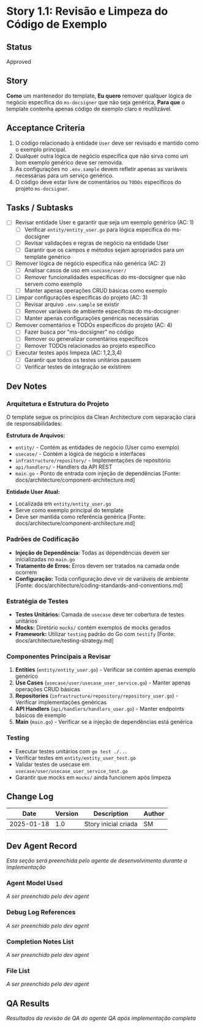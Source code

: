 # Story 1.1: Revisão e Limpeza do Código de Exemplo

## Status

Approved

## Story

**Como** um mantenedor do template,
**Eu quero** remover qualquer lógica de negócio específica do `ms-docsigner` que não seja genérica,
**Para que** o template contenha apenas código de exemplo claro e reutilizável.

## Acceptance Criteria

1. O código relacionado à entidade `User` deve ser revisado e mantido como o exemplo principal.
2. Qualquer outra lógica de negócio específica que não sirva como um bom exemplo genérico deve ser removida.
3. As configurações no `.env.sample` devem refletir apenas as variáveis necessárias para um serviço genérico.
4. O código deve estar livre de comentários ou `TODOs` específicos do projeto `ms-docsigner`.

## Tasks / Subtasks

- [ ] Revisar entidade User e garantir que seja um exemplo genérico (AC: 1)
  - [ ] Verificar `entity/entity_user.go` para lógica específica do ms-docsigner
  - [ ] Revisar validações e regras de negócio na entidade User
  - [ ] Garantir que os campos e métodos sejam apropriados para um template genérico
- [ ] Remover lógica de negócio específica não genérica (AC: 2)
  - [ ] Analisar casos de uso em `usecase/user/`
  - [ ] Remover funcionalidades específicas do ms-docsigner que não servem como exemplo
  - [ ] Manter apenas operações CRUD básicas como exemplo
- [ ] Limpar configurações específicas do projeto (AC: 3)
  - [ ] Revisar arquivo `.env.sample` se existir
  - [ ] Remover variáveis de ambiente específicas do ms-docsigner
  - [ ] Manter apenas configurações genéricas necessárias
- [ ] Remover comentários e TODOs específicos do projeto (AC: 4)
  - [ ] Fazer busca por "ms-docsigner" no código
  - [ ] Remover ou generalizar comentários específicos
  - [ ] Remover TODOs relacionados ao projeto específico
- [ ] Executar testes após limpeza (AC: 1,2,3,4)
  - [ ] Garantir que todos os testes unitários passem
  - [ ] Verificar testes de integração se existirem

## Dev Notes

### Arquitetura e Estrutura do Projeto

O template segue os princípios da Clean Architecture com separação clara de responsabilidades:

**Estrutura de Arquivos:**

- `entity/` - Contém as entidades de negócio (User como exemplo)
- `usecase/` - Contém a lógica de negócio e interfaces
- `infrastructure/repository/` - Implementações de repositório
- `api/handlers/` - Handlers da API REST
- `main.go` - Ponto de entrada com injeção de dependências
  [Fonte: docs/architecture/component-architecture.md]

**Entidade User Atual:**

- Localizada em `entity/entity_user.go`
- Serve como exemplo principal do template
- Deve ser mantida como referência genérica
  [Fonte: docs/architecture/component-architecture.md]

### Padrões de Codificação

- **Injeção de Dependência:** Todas as dependências devem ser inicializadas no `main.go`
- **Tratamento de Erros:** Erros devem ser tratados na camada onde ocorrem
- **Configuração:** Toda configuração deve vir de variáveis de ambiente
  [Fonte: docs/architecture/coding-standards-and-conventions.md]

### Estratégia de Testes

- **Testes Unitários:** Camada de `usecase` deve ter cobertura de testes unitários
- **Mocks:** Diretório `mocks/` contém exemplos de mocks gerados
- **Framework:** Utilizar `testing` padrão do Go com `testify`
  [Fonte: docs/architecture/testing-strategy.md]

### Componentes Principais a Revisar

1. **Entities** (`entity/entity_user.go`) - Verificar se contém apenas exemplo genérico
2. **Use Cases** (`usecase/user/usecase_user_service.go`) - Manter apenas operações CRUD básicas
3. **Repositories** (`infrastructure/repository/repository_user.go`) - Verificar implementações genéricas
4. **API Handlers** (`api/handlers/handlers_user.go`) - Manter endpoints básicos de exemplo
5. **Main** (`main.go`) - Verificar se a injeção de dependências está genérica

### Testing

- Executar testes unitários com `go test ./...`
- Verificar testes em `entity/entity_user_test.go`
- Validar testes de usecase em `usecase/user/usecase_user_service_test.go`
- Garantir que mocks em `mocks/` ainda funcionem após limpeza

## Change Log

| Date       | Version | Description          | Author |
| ---------- | ------- | -------------------- | ------ |
| 2025-01-18 | 1.0     | Story inicial criada | SM     |

## Dev Agent Record

_Esta seção será preenchida pelo agente de desenvolvimento durante a implementação_

### Agent Model Used

_A ser preenchido pelo dev agent_

### Debug Log References

_A ser preenchido pelo dev agent_

### Completion Notes List

_A ser preenchido pelo dev agent_

### File List

_A ser preenchido pelo dev agent_

## QA Results

_Resultados da revisão de QA do agente QA após implementação completa_
